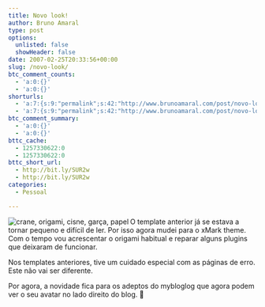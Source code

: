 ```yaml
---
title: Novo look!
author: Bruno Amaral
type: post
options:
  unlisted: false
  showHeader: false
date: 2007-02-25T20:33:56+00:00
slug: /novo-look/
btc_comment_counts:
  - 'a:0:{}'
  - 'a:0:{}'
shorturls:
  - 'a:7:{s:9:"permalink";s:42:"http://www.brunoamaral.com/post/novo-look/";s:7:"tinyurl";s:25:"http://tinyurl.com/c379m9";s:4:"isgd";s:17:"http://is.gd/pGYY";s:5:"bitly";s:19:"http://bit.ly/X40dk";s:5:"snipr";s:22:"http://snipr.com/ev9qy";s:5:"snurl";s:22:"http://snurl.com/ev9qy";s:7:"snipurl";s:24:"http://snipurl.com/ev9qy";}'
  - 'a:7:{s:9:"permalink";s:42:"http://www.brunoamaral.com/post/novo-look/";s:7:"tinyurl";s:25:"http://tinyurl.com/c379m9";s:4:"isgd";s:17:"http://is.gd/pGYY";s:5:"bitly";s:19:"http://bit.ly/X40dk";s:5:"snipr";s:22:"http://snipr.com/ev9qy";s:5:"snurl";s:22:"http://snurl.com/ev9qy";s:7:"snipurl";s:24:"http://snipurl.com/ev9qy";}'
btc_comment_summary:
  - 'a:0:{}'
  - 'a:0:{}'
bttc_cache:
  - 1257330622:0
  - 1257330622:0
bttc_short_url:
  - http://bit.ly/SUR2w
  - http://bit.ly/SUR2w
categories:
  - Pessoal

---
```

<a href="http://www.brunoamaral.com/post/novo-look/crane-origami-cisne-garca-papel/" rel="attachment wp-att-309" title="crane, origami, cisne, garça, papel"><img src="/wp-content/uploads/2007/02/crane_left1.png" alt="crane, origami, cisne, garça, papel" align="left" /></a>O template anterior já se estava a tornar pequeno e difícil de ler. Por isso agora mudei para o xMark theme. Com o tempo vou acrescentar o origami habitual e reparar alguns plugins que deixaram de funcionar.

Nos templates anteriores, tive um cuidado especial com as páginas de erro. Este não vai ser diferente.

Por agora, a novidade fica para os adeptos do mybloglog que agora podem ver o seu avatar no lado direito do blog. 🙂